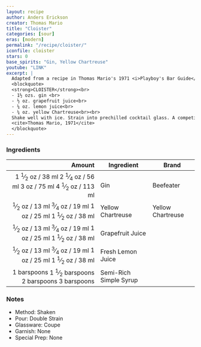 ```yaml
---
layout: recipe
author: Anders Erickson
creator: Thomas Mario
title: "Cloister"
categories: [sour]
eras: [modern]
permalink: "/recipe/cloister/"
iconfile: cloister
stars: 0
base_spirits: "Gin, Yellow Chartreuse"
youtube: "LINK"
excerpt: |
  Adapted from a recipe in Thomas Mario's 1971 <i>Playboy's Bar Guide</i>:<br>
  <blockquote>
  <strong>CLOISTER</strong><br>
  - 1½ ozs. gin <br>
  - ½ oz. grapefruit juice<br>
  - ¼ oz. lemon juice<br>
  - ¼ oz. yellow Chartreuse<br><br>
  Shake well with ice. Strain into prechilled cocktail glass. A competitive kind of drink, perfect for an autumn sundown.<br><br>
  <cite>Thomas Mario, 1971</cite>
  </blockquote>
---
```


### Ingredients

|     Amount | Ingredient             | Brand             |
| ---------: | ---------------------- | ----------------- |
|     <span class="onex active">1 <sup>1</sup>&frasl;<sub>2</sub> oz  / 38 ml</span> <span class="onehalfx">2 <sup>1</sup>&frasl;<sub>4</sub> oz  / 56 ml</span> <span class="twox">3 oz  / 75 ml</span> <span class="threex">4 <sup>1</sup>&frasl;<sub>2</sub> oz  / 113 ml</span>| Gin                    | Beefeater         |
|     <span class="onex active"> <sup>1</sup>&frasl;<sub>2</sub> oz  / 13 ml</span> <span class="onehalfx"> <sup>3</sup>&frasl;<sub>4</sub> oz  / 19 ml</span> <span class="twox">1 oz  / 25 ml</span> <span class="threex">1 <sup>1</sup>&frasl;<sub>2</sub> oz  / 38 ml</span>| Yellow Chartreuse      | Yellow Chartreuse |
|     <span class="onex active"> <sup>1</sup>&frasl;<sub>2</sub> oz  / 13 ml</span> <span class="onehalfx"> <sup>3</sup>&frasl;<sub>4</sub> oz  / 19 ml</span> <span class="twox">1 oz  / 25 ml</span> <span class="threex">1 <sup>1</sup>&frasl;<sub>2</sub> oz  / 38 ml</span>| Grapefruit Juice       |
|     <span class="onex active"> <sup>1</sup>&frasl;<sub>2</sub> oz  / 13 ml</span> <span class="onehalfx"> <sup>3</sup>&frasl;<sub>4</sub> oz  / 19 ml</span> <span class="twox">1 oz  / 25 ml</span> <span class="threex">1 <sup>1</sup>&frasl;<sub>2</sub> oz  / 38 ml</span>| Fresh Lemon Juice      |
| <span class="onex active">1 barspoons</span> <span class="onehalfx">1 <sup>1</sup>&frasl;<sub>2</sub> barspoons</span> <span class="twox">2 barspoons</span> <span class="threex">3 barspoons</span>| Semi-Rich Simple Syrup |

### Notes

- Method: Shaken
- Pour: Double Strain
- Glassware: Coupe
- Garnish: None
- Special Prep: None

    
<script type="application/ld+json">
{
  "@context": "https://schema.org",
  "@type": "Recipe",
  "author": {
    "@type": "Person",
    "name": "{{ page.author }}"
    },
  "description": "{{ page.excerpt | strip_html | replace: '"', "'" }}",
  "recipeIngredient": [
  "1.5 oz Gin ",
  "0.5 oz Yellow Chartreuse ",
  "0.5 oz Grapefruit Juice",
  "0.5 oz Fresh Lemon Juice ",
  "1 barspoon Semi-Rich Simple Syrup"
    ],
  "name": "{{ page.title }}",
  "recipeInstructions": [
    {
      "@type": "HowToStep",
      "text": "- Method: Shaken"
    },
    {
      "@type": "HowToStep",
      "text": "- Pour: Double Strain"
    },
    {
      "@type": "HowToStep",
      "text": "- Glassware: Coupe"
    },
    {
      "@type": "HowToStep",
      "text": "- Garnish: None"
    },
    {
      "@type": "HowToStep",
      "text": "- Special Prep: None"
    }
    ],
  "recipeYield": "1 cocktail",
  "recipeCategory": "cocktail",
  {%- if page.stars and site.data.ratings[page.iconfile].ratings -%}"aggregateRating": "{%- include stars_metadata.html %} out of 5",{%- endif -%}
  "recipeCuisine": "global",
  "prepTime": "PT20M",
  "cookTime": "PT15S",
  "keywords": "{{ page.title }}, cocktail, {{ page.eras }}, {%- include category_metadata.html -%}, {%- include spirits_metadata.html -%}"
}
</script>

    